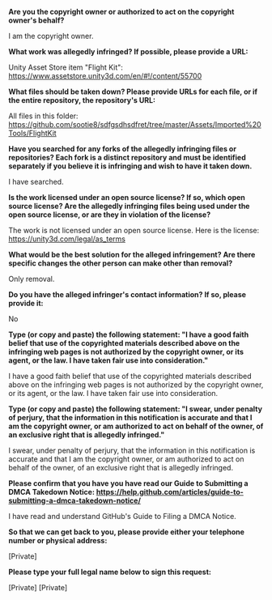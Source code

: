 __Are you the copyright owner or authorized to act on the copyright owner's behalf?__

I am the copyright owner.

__What work was allegedly infringed? If possible, please provide a URL:__

Unity Asset Store item "Flight Kit": https://www.assetstore.unity3d.com/en/#!/content/55700

__What files should be taken down? Please provide URLs for each file, or if the entire repository, the repository's URL:__

All files in this folder: https://github.com/sootie8/sdfgsdhsdfret/tree/master/Assets/Imported%20Tools/FlightKit

__Have you searched for any forks of the allegedly infringing files or repositories? Each fork is a distinct repository and must be identified separately if you believe it is infringing and wish to have it taken down.__

I have searched.

__Is the work licensed under an open source license? If so, which open source license? Are the allegedly infringing files being used under the open source license, or are they in violation of the license?__

The work is not licensed under an open source license. Here is the license: https://unity3d.com/legal/as_terms

__What would be the best solution for the alleged infringement? Are there specific changes the other person can make other than removal?__

Only removal.

__Do you have the alleged infringer's contact information? If so, please provide it:__

No

__Type (or copy and paste) the following statement: "I have a good faith belief that use of the copyrighted materials described above on the infringing web pages is not authorized by the copyright owner, or its agent, or the law. I have taken fair use into consideration."__

I have a good faith belief that use of the copyrighted materials described above on the infringing web pages is not authorized by the copyright owner, or its agent, or the law. I have taken fair use into consideration.

__Type (or copy and paste) the following statement: "I swear, under penalty of perjury, that the information in this notification is accurate and that I am the copyright owner, or am authorized to act on behalf of the owner, of an exclusive right that is allegedly infringed."__

I swear, under penalty of perjury, that the information in this notification is accurate and that I am the copyright owner, or am authorized to act on behalf of the owner, of an exclusive right that is allegedly infringed.

__Please confirm that you have you have read our Guide to Submitting a DMCA Takedown Notice: https://help.github.com/articles/guide-to-submitting-a-dmca-takedown-notice/__

I have read and understand GitHub's Guide to Filing a DMCA Notice.

__So that we can get back to you, please provide either your telephone number or physical address:__

[Private]

__Please type your full legal name below to sign this request:__

[Private]
[Private]
